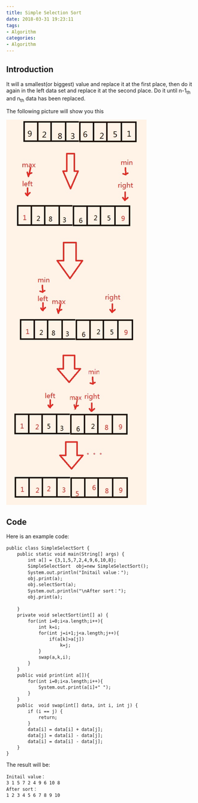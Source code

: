 ```yaml
---
title: Simple Selection Sort
date: 2018-03-31 19:23:11
tags: 
- Algorithm
categories:
- Algorithm
---
```

## Introduction

It will a smallest(or biggest) value and replace it at the first place, then do it again in the left data set and replace it at the second place. Do it until n-1<sub>th</sub> and n<sub>th</sub> data has been replaced.  

The following picture will show you this

![](./Algorithm-Sort-SimpleSelectionSort/1.jpg)

## Code
Here is an example code:

	public class SimpleSelectSort {
	    public static void main(String[] args) {
	        int a[] = {3,1,5,7,2,4,9,6,10,8};
	        SimpleSelectSort  obj=new SimpleSelectSort();
	        System.out.println("Initail value：");
	        obj.print(a);
	        obj.selectSort(a);
	        System.out.println("\nAfter sort：");
	        obj.print(a);
	
	    }
	    private void selectSort(int[] a) {
	        for(int i=0;i<a.length;i++){
	            int k=i;
	            for(int j=i+1;j<a.length;j++){
	                if(a[k]>a[j])
	                    k=j;
	            }
	            swap(a,k,i);
	        }
	    }
	    public void print(int a[]){
	        for(int i=0;i<a.length;i++){
	            System.out.print(a[i]+" ");
	        }
	    }
	    public  void swap(int[] data, int i, int j) {
	        if (i == j) {
	            return;
	        }
	        data[i] = data[i] + data[j];
	        data[j] = data[i] - data[j];
	        data[i] = data[i] - data[j];
	    }
	}

The result will be:

	Initail value：
	3 1 5 7 2 4 9 6 10 8 
	After sort：
	1 2 3 4 5 6 7 8 9 10 